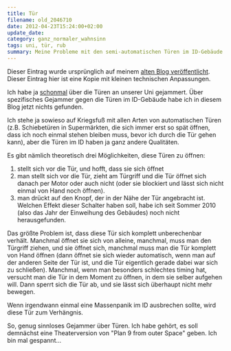 ```yaml
---
title: Tür
filename: old_2046710
date: 2012-04-23T15:24:00+02:00
update_date:
category: ganz_normaler_wahnsinn
tags: uni, tür, rub
summary: Meine Probleme mit den semi-automatischen Türen im ID-Gebäude der RUB
---
```

Dieser Eintrag wurde ursprünglich auf meinem [alten Blog veröffentlicht](https://stu.blogger.de/stories/2046710/). Dieser Eintrag hier ist eine Kopie mit kleinen technischen Anpassungen.

Ich habe ja [schonmal](/blogposts/old_1733864) über die Türen an unserer Uni gejammert. Über spezifisches Gejammer gegen die Türen im ID-Gebäude habe ich in diesem Blog jetzt nichts gefunden.

Ich stehe ja sowieso auf Kriegsfuß mit allen Arten von automatischen Türen (z.B. Schiebetüren in Supermärkten, die sich immer erst so spät öffnen, dass ich noch einmal stehen bleiben muss, bevor ich durch die Tür gehen kann), aber die Türen im ID haben ja ganz andere Qualitäten.

Es gibt nämlich theoretisch drei Möglichkeiten, diese Türen zu öffnen:

1. stellt sich vor die Tür, und hofft, dass sie sich öffnet
2. man stellt sich vor die Tür, zieht am Türgriff und die Tür öffnet sich danach per Motor oder auch nicht (oder sie blockiert und lässt sich nicht einmal von Hand noch öffnen).
3. man drückt auf den Knopf, der in der Nähe der Tür angebracht ist. Welchen Effekt dieser Schalter haben soll, habe ich seit Sommer 2010 (also das Jahr der Einweihung des Gebäudes) noch nicht herausgefunden.

Das größte Problem ist, dass diese Tür sich komplett unberechenbar verhält. Manchmal öffnet sie sich von alleine, manchmal, muss man den Türgriff ziehen, und sie öffnet sich, manchmal muss man die Tür komplett von Hand öffnen (dann öffnet sie sich wieder automatisch, wenn man auf der anderen Seite der Tür ist, und die Tür eigentlich gerade dabei war sich zu schließen). Manchmal, wenn man besonders schlechtes timing hat, versucht man die Tür in dem Moment zu öffnen, in dem sie selber aufgehen will. Dann sperrt sich die Tür ab, und sie lässt sich überhaupt nicht mehr bewegen.

Wenn irgendwann einmal eine Massenpanik im ID ausbrechen sollte, wird diese Tür zum Verhängnis.

So, genug sinnloses Gejammer über Türen. Ich habe gehört, es soll demnächst eine Theaterversion von "Plan 9 from outer Space" geben. Ich bin mal gespannt…
